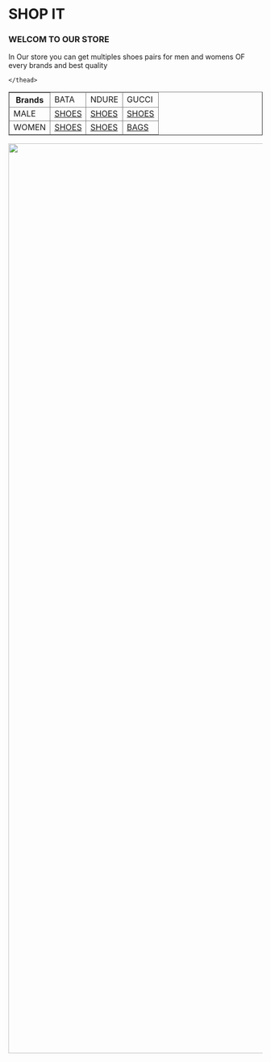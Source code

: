<!DOCTYPE html>
<html lang="en">
<head>
    <meta charset="UTF-8">
    <meta name="viewport" content="width=device-width, initial-scale=1.0">
    <title>SHOP IT</title>
</head>
<body>   
<h1><i></i>SHOP IT</i></h1>
<h3>WELCOM TO OUR STORE</h3>  
<p>In Our store you can get multiples shoes pairs for men and womens OF every brands and best quality</p>
<table border="1px">
    <thead>
     <tr><th>Brands</th><td>BATA</td><td>NDURE</td><td>GUCCI</td></tr>
     <tr><td>MALE</td><td><a href="https://www.bata.com.pk/collections/men-collection">SHOES</a></td><td><a href="https://www.ndure.com/collections/men-sneakers-sports-shoes">SHOES</a></td><td><a href="https://www.gucci.com/us/en/ca/men/shoes-for-men-c-men-shoes">SHOES</a></td></tr>
     <tr><td>WOMEN</td><td><a href="https://www.bata.com.pk/collections/women-collection">SHOES</a></td><td><a href="https://www.ndure.com/collections/women-sandals-all-products">SHOES</a></td><td><a href="https://www.gucci.com/us/en/ca/women/handbags-c-women-handbags">BAGS</a></td></tr>

    </thead>
</table>    
<img src="https://my-test-11.slatic.net/p/38972f49ce3e4e7ee336f54ab01eb544.jpg_800x800q100.jpg" alt="" srcset="" width="1800" >
</body>
</html>
